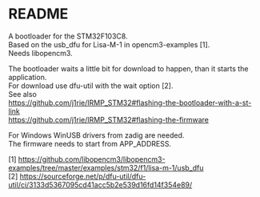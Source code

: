 # README

A bootloader for the STM32F103C8.  
Based on the usb_dfu for Lisa-M-1 in opencm3-examples [1].  
Needs libopencm3.  

The bootloader waits a little bit for download to happen, than it starts the application.  
For download use dfu-util with the wait option [2].  
See also  
https://github.com/j1rie/IRMP_STM32#flashing-the-bootloader-with-a-st-link  
https://github.com/j1rie/IRMP_STM32#flashing-the-firmware  

For Windows WinUSB drivers from zadig are needed.  
The firmware needs to start from APP_ADDRESS.  

[1] https://github.com/libopencm3/libopencm3-examples/tree/master/examples/stm32/f1/lisa-m-1/usb_dfu  
[2] https://sourceforge.net/p/dfu-util/dfu-util/ci/3133d5367095cd41acc5b2e539d16fd14f354e89/  
